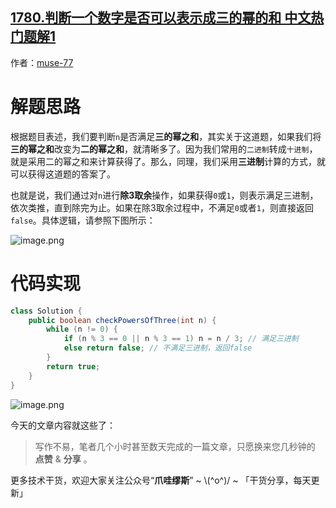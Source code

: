 ## [1780.判断一个数字是否可以表示成三的幂的和 中文热门题解1](https://leetcode.cn/problems/check-if-number-is-a-sum-of-powers-of-three/solutions/100000/-by-muse-77-dddt)

作者：[muse-77](https://leetcode.cn/u/muse-77)
# 解题思路
根据题目表述，我们要判断`n`是否满足**三的幂之和**，其实关于这道题，如果我们将**三的幂之和**改变为**二的幂之和**，就清晰多了。因为我们常用的`二进制`转成`十进制`，就是采用二的幂之和来计算获得了。那么，同理，我们采用**三进制**计算的方式，就可以获得这道题的答案了。

也就是说，我们通过对`n`进行**除3取余**操作，如果获得`0`或`1`，则表示满足三进制，依次类推，直到除完为止。如果在除3取余过程中，不满足`0`或者`1`，则直接返回`false`。具体逻辑，请参照下图所示：

![image.png](https://pic.leetcode.cn/1670547721-jZdLqo-image.png)

# 代码实现
```java
class Solution {
    public boolean checkPowersOfThree(int n) {
        while (n != 0) {
            if (n % 3 == 0 || n % 3 == 1) n = n / 3; // 满足三进制
            else return false; // 不满足三进制，返回false
        }
        return true;
    }
}
```

![image.png](https://pic.leetcode.cn/1670547734-hYiQCb-image.png)

今天的文章内容就这些了：

> 写作不易，笔者几个小时甚至数天完成的一篇文章，只愿换来您几秒钟的 **点赞** & **分享** 。

更多技术干货，欢迎大家关注公众号“**爪哇缪斯**” ~ \\(^o^)/ ~ 「干货分享，每天更新」
